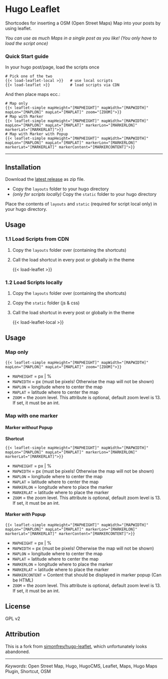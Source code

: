 # Hugo Leaflet

Shortcodes for inserting a OSM (Open Street Maps) Map into your posts by using leaflet.

_You can use as much Maps in a single post as you like! (You only have to load the script once)_

### Quick Start guide

In your hugo post/page, load the scripts once

    # Pick one of the two
    {{< load-leaflet-local >}}   # use local scripts
    {{< load-leaflet >}}         # load scripts via CDN

And then place maps ecc.:

    # Map only
    {{< leaflet-simple mapHeight="[MAPHEIGHT]" mapWidth="[MAPWIDTH]" mapLon="[MAPLON]" mapLat="[MAPLAT]" zoom="[ZOOM]">}}
    # Map with Marker
    {{< leaflet-simple mapHeight="[MAPHEIGHT]" mapWidth="[MAPWIDTH]" mapLon="[MAPLON]" mapLat="[MAPLAT]" markerLon="[MARKERLON]" markerLat="[MARKERLAT]">}}
    # Map with Marker with Popup
    {{< leaflet-simple mapHeight="[MAPHEIGHT]" mapWidth="[MAPWIDTH]" mapLon="[MAPLON]" mapLat="[MAPLAT]" markerLon="[MARKERLON]" markerLat="[MARKERLAT]" markerContent="[MARKERCONTENT]">}}

---

## Installation

Download the [latest release](https://github.com/grisu48/hugo-leaflet/releases) as zip file.

* Copy the `layouts` folder to your hugo directory
* *(only for scripts locally)* Copy the `static` folder to your hugo directory

Place the contents of `layouts` and `static` (required for script local only) in your hugo directory.

## Usage

### 1.1 Load Scripts from CDN

1) Copy the `layouts` folder over (containing the shortcuts)
2) Call the load shortcut in every post or globally in the theme

    {{< load-leaflet >}}

### 1.2 Load Scripts locally

1) Copy the `layouts` folder over (containing the shortcuts)
2) Copy the `static` folder (js & css)
3) Call the load shortcut in every post or globally in the theme

    {{< load-leaflet-local >}}

## Usage

### Map only

    {{< leaflet-simple mapHeight="[MAPHEIGHT]" mapWidth="[MAPWIDTH]" mapLon="[MAPLON]" mapLat="[MAPLAT]" zoom="[ZOOM]">}}

* `MAPHEIGHT` = px | %
* `MAPWIDTH` = px (must be pixels! Otherwise the map will not be shown)
* `MAPLON` = longitude where to center the map
* `MAPLAT` = latitude where to center the map
* `ZOOM` = the zoom level. This attribute is optional, default zoom level is 13. If set, it must be an int.

### Map with one marker

#### Marker _without_ Popup

**Shortcut**

    {{< leaflet-simple mapHeight="[MAPHEIGHT]" mapWidth="[MAPWIDTH]" mapLon="[MAPLON]" mapLat="[MAPLAT]" markerLon="[MARKERLON]" markerLat="[MARKERLAT]">}}


* `MAPHEIGHT` = px | %
* `MAPWIDTH` = px (must be pixels! Otherwise the map will not be shown)
* `MAPLON` = longitude where to center the map
* `MAPLAT` = latitude where to center the map
* `MARKERLON` = longitude where to place the marker
* `MARKERLAT` = latitude where to place the marker
* `ZOOM` = the zoom level. This attribute is optional, default zoom level is 13. If set, it must be an int.

#### Marker _with_ Popup

    {{< leaflet-simple mapHeight="[MAPHEIGHT]" mapWidth="[MAPWIDTH]" mapLon="[MAPLON]" mapLat="[MAPLAT]" markerLon="[MARKERLON]" markerLat="[MARKERLAT]" markerContent="[MARKERCONTENT]">}}

* `MAPHEIGHT` = px | %
* `MAPWIDTH` = px (must be pixels! Otherwise the map will not be shown)
* `MAPLON` = longitude where to center the map
* `MAPLAT` = latitude where to center the map
* `MARKERLON` = longitude where to place the marker
* `MARKERLAT` = latitude where to place the marker
* `MARKERCONTENT` = Content that should be displayed in marker popup (Can be HTML)
* `ZOOM` = the zoom level. This attribute is optional, default zoom level is 13. If set, it must be an int.

## License

GPL v2

## Attribution

This is a fork from [simonfrey/hugo-leaflet](https://github.com/simonfrey/hugo-leaflet), which unfortunately looks abandoned.

---

*Keywords*: Open Street Map, Hugo, HugoCMS, Leaflet, Maps, Hugo Maps Plugin, Shortcut, OSM